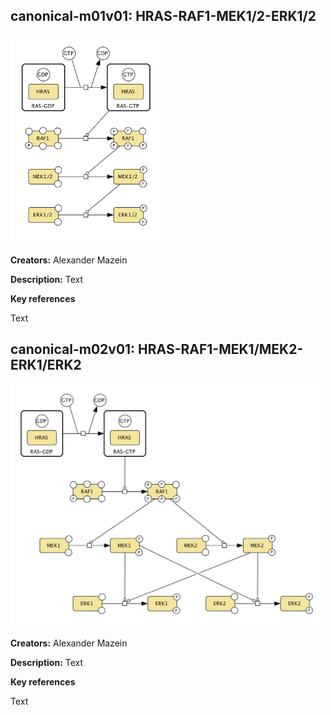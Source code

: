 ## canonical-m01v01: HRAS-RAF1-MEK1/2-ERK1/2

<img src="canonical-m01-v01.png" width="240"/>  

**Creators:** Alexander Mazein

**Description:** Text  

**Key references**  

Text

## canonical-m02v01: HRAS-RAF1-MEK1/MEK2-ERK1/ERK2

<img src="canonical-m02-v01.png" width="500"/>

**Creators:** Alexander Mazein

**Description:** Text  

**Key references**  

Text

